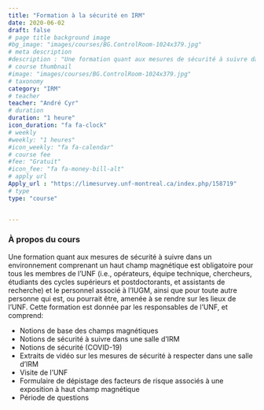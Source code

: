 ```yaml
---
title: "Formation à la sécurité en IRM"
date: 2020-06-02
draft: false
# page title background image
#bg_image: "images/courses/BG.ControlRoom-1024x379.jpg"
# meta description
#description : "Une formation quant aux mesures de sécurité à suivre dans un environnement comprenant un haut champ magnétique est obligatoire pour tous les membres de l’UNF."
# course thumbnail
#image: "images/courses/BG.ControlRoom-1024x379.jpg"
# taxonomy
category: "IRM"
# teacher
teacher: "André Cyr"
# duration
duration: "1 heure"
icon_duration: "fa fa-clock"
# weekly
#weekly: "1 heures"
#icon_weekly: "fa fa-calendar"
# course fee
#fee: "Gratuit"
#icon_fee: "fa fa-money-bill-alt"
# apply url
Apply_url : "https://limesurvey.unf-montreal.ca/index.php/158719"
# type
type: "course"


---
```



### À propos du cours

Une formation quant aux mesures de sécurité à suivre dans un environnement comprenant un haut champ magnétique est obligatoire pour tous les membres de l’UNF (i.e., opérateurs, équipe technique, chercheurs, étudiants des cycles supérieurs et postdoctorants, et assistants de recherche) et le personnel associé à l’IUGM, ainsi que pour toute autre personne qui est, ou pourrait être, amenée à se rendre sur les lieux de l’UNF. Cette formation est donnée par les responsables de l’UNF, et comprend:

- Notions de base des champs magnétiques
- Notions de sécurité à suivre dans une salle d’IRM
- Notions de sécurité (COVID-19)
- Extraits de vidéo sur les mesures de sécurité à respecter dans une salle d’IRM
- Visite de l’UNF
- Formulaire de dépistage des facteurs de risque associés à une exposition à haut champ magnétique
- Période de questions
